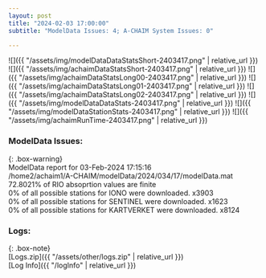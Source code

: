 ```yaml
---
layout: post
title: "2024-02-03 17:00:00"
subtitle: "ModelData Issues: 4; A-CHAIM System Issues: 0"

---
```


![]({{ "/assets/img/modelDataDataStatsShort-2403417.png" | relative_url }})
![]({{ "/assets/img/achaimDataStatsShort-2403417.png" | relative_url }})
![]({{ "/assets/img/achaimDataStatsLong00-2403417.png" | relative_url }})
![]({{ "/assets/img/achaimDataStatsLong01-2403417.png" | relative_url }})
![]({{ "/assets/img/achaimDataStatsLong02-2403417.png" | relative_url }})
![]({{ "/assets/img/modelDataDataStats-2403417.png" | relative_url }})
![]({{ "/assets/img/modelDataStationStats-2403417.png" | relative_url }})
![]({{ "/assets/img/achaimRunTime-2403417.png" | relative_url }})


### ModelData Issues:  
  
{: .box-warning}  
 ModelData report for 03-Feb-2024 17:15:16   
 /home2/achaim1/A-CHAIM/modelData/2024/034/17/modelData.mat   
 72.8021% of RIO absoprtion values are finite   
 0% of all possible stations for IONO were downloaded. x3903   
 0% of all possible stations for SENTINEL were downloaded. x1623   
 0% of all possible stations for KARTVERKET were downloaded. x8124   
  


### Logs:  
  
{: .box-note}  
[Logs.zip]({{ "/assets/other/logs.zip" | relative_url }})  
[Log Info]({{ "/logInfo" | relative_url }})  
